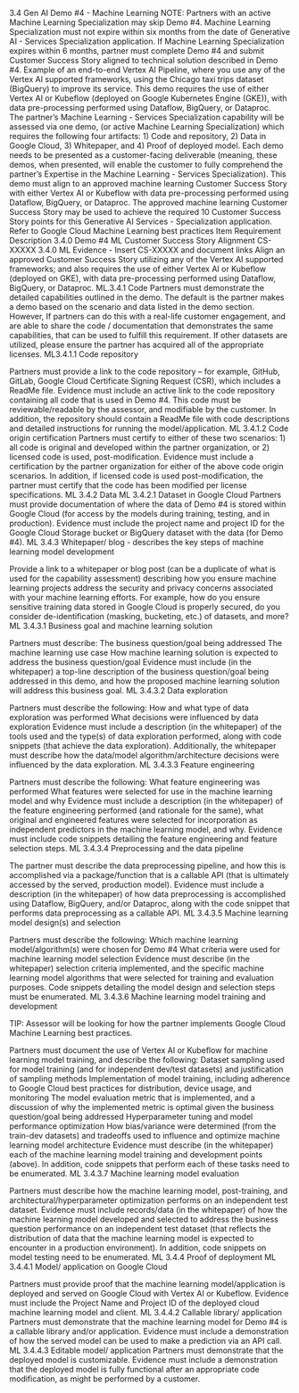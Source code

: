3.4 Gen AI Demo #4 - Machine Learning 
NOTE: Partners with an active Machine Learning Specialization may skip Demo #4. Machine Learning Specialization must not expire within six months from the date of Generative AI - Services Specialization application. If Machine Learning Specialization expires within 6 months, partner must complete Demo #4 and submit Customer Success Story aligned to technical solution described in Demo #4.
Example of an end-to-end Vertex AI Pipeline, where you use any of the Vertex AI supported frameworks,  using the Chicago taxi trips dataset (BigQuery) to improve its service. This demo requires the use of either Vertex AI or Kubeflow (deployed on Google Kubernetes Engine (GKE)), with data pre-processing performed using Dataflow, BigQuery, or Dataproc.  
The partner’s Machine Learning - Services Specialization capability will be assessed via one demo, (or active Machine Learning Specialization) which requires the following four artifacts: 1) Code and repository, 2) Data in Google Cloud, 3) Whitepaper, and 4) Proof of deployed model. 
Each demo needs to be presented as a customer-facing deliverable (meaning, these demos, when presented, will enable the customer to fully comprehend the partner’s Expertise in the Machine Learning - Services Specialization). 
This demo must align to an approved machine learning Customer Success Story with either Vertex AI or Kubeflow with data pre-processing performed using Dataflow, BigQuery, or Dataproc. The approved machine learning Customer Success Story may be used to achieve the required 10 Customer Success Story points for this Generative AI Services - Specialization application. Refer to Google Cloud Machine Learning best practices
Item
Requirement
Description
3.4.0 Demo #4
ML Customer Success Story Alignment CS-XXXXX
3.4.0 ML Evidence  - Insert CS-XXXXX and document links 
Align an approved Customer Success Story utilizing any of the Vertex AI supported frameworks; and also requires the use of either Vertex AI or Kubeflow (deployed on GKE), with data pre-processing performed using Dataflow, BigQuery, or Dataproc.
ML.3.4.1 Code
Partners must demonstrate the detailed capabilities outlined in the demo. The default is the partner makes a demo based on the scenario and data listed in the demo section. However, If partners can do this with a real-life customer engagement, and are able to share the code / documentation that demonstrates the same capabilities, that can be used to fulfill this requirement. If other datasets are utilized, please ensure the partner has acquired all of the appropriate licenses.
ML3.4.1.1 Code repository


Partners must provide a link to the code repository – for example, GitHub, GitLab, Google Cloud Certificate Signing Request (CSR), which includes a ReadMe file.
Evidence must include an active link to the code repository containing all code that is used in Demo #4. This code must be reviewable/readable by the assessor, and modifiable by the customer. In addition, the repository should contain a ReadMe file with code descriptions and detailed instructions for running the model/application.
ML 3.4.1.2 Code origin certification
Partners must certify to either of these two scenarios: 1) all code is original and developed within the partner organization, or 2) licensed code is used, post-modification.
Evidence must include a certification by the partner organization for either of the above code origin scenarios. In addition, if licensed code is used post-modification, the partner must certify that the code has been modified per license specifications.
ML 3.4.2 Data
ML 3.4.2.1 Dataset in Google Cloud
Partners must provide documentation of where the data of Demo #4 is stored within Google Cloud (for access by the models during training, testing, and in production).
Evidence must include the project name and project ID for the Google Cloud Storage bucket or BigQuery dataset with the data (for Demo #4).
ML 3.4.3 Whitepaper/ blog - describes the key steps of machine learning model development

Provide a link to a whitepaper or blog post (can be a duplicate of what is used for the capability assessment) describing how you ensure machine learning  projects address the security and privacy concerns associated with your machine learning efforts. For example, how do you ensure sensitive training data stored in Google Cloud is properly secured, do you consider de-identification (masking, bucketing, etc.) of datasets, and more?
ML 3.4.3.1 Business goal and machine learning solution


Partners must describe:
The business question/goal being addressed
The machine learning use case
How machine learning solution is expected to address the business question/goal
Evidence must include (in the whitepaper) a top-line description of the business question/goal being addressed in this demo, and how the proposed machine learning solution will address this business goal.
ML 3.4.3.2 Data exploration 


Partners must describe the following:
How and what type of data exploration was performed
What decisions were influenced by data exploration
Evidence must include a description (in the whitepaper) of the tools used and the type(s) of data exploration performed, along with code snippets (that achieve the data exploration). Additionally, the whitepaper must describe how the data/model algorithm/architecture decisions were influenced by the data exploration.
ML 3.4.3.3 Feature engineering


Partners must describe the following:
What feature engineering was performed
What features were selected for use in the machine learning model and why
Evidence must include a description (in the whitepaper) of the feature engineering performed (and rationale for the same), what original and engineered features were selected for incorporation as independent predictors in the machine learning model, and why. Evidence must include code snippets detailing the feature engineering and feature selection steps.
ML 3.4.3.4 Preprocessing and the data pipeline


The partner must describe the data preprocessing pipeline, and how this is accomplished via a package/function that is a callable API (that is ultimately accessed by the served, production model).
Evidence must include a description (in the whitepaper) of how data preprocessing is accomplished using Dataflow, BigQuery, and/or Dataproc, along with the code snippet that performs data preprocessing as a callable API.
ML 3.4.3.5 Machine learning model design(s) and selection


Partners must describe the following:
Which machine learning model/algorithm(s) were chosen for Demo #4
What criteria were used for machine learning model selection
Evidence must describe (in the whitepaper) selection criteria implemented, and the specific machine learning model algorithms that were selected for training and evaluation purposes. Code snippets detailing the model design and selection steps must be enumerated.
ML 3.4.3.6 Machine learning model training and development

TIP: Assessor will be looking for how the partner implements Google Cloud Machine Learning best practices.


Partners must document the use of Vertex AI or Kubeflow for machine learning model training, and describe the following:
Dataset sampling used for model training (and for independent dev/test datasets) and justification of sampling methods
Implementation of model training, including adherence to Google Cloud best practices for distribution, device usage, and monitoring
The model evaluation metric that is implemented, and a discussion of why the implemented metric is optimal given the business question/goal being addressed
Hyperparameter tuning and model performance optimization
How bias/variance were determined (from the train-dev datasets) and tradeoffs used to influence and optimize machine learning model architecture
Evidence must describe (in the whitepaper) each of the machine learning model training and development points (above). In addition, code snippets that perform each of these tasks need to be enumerated.
ML 3.4.3.7 Machine learning model evaluation


Partners must describe how the machine learning model, post-training, and architectural/hyperparameter optimization performs on an independent test dataset.
Evidence must include records/data (in the whitepaper) of how the machine learning model developed and selected to address the business question performance on an independent test dataset (that reflects the distribution of data that the machine learning model is expected to encounter in a production environment). In addition, code snippets on model testing need to be enumerated.
ML 3.4.4 Proof of deployment
ML 3.4.4.1 Model/ application on Google Cloud


Partners must provide proof that the machine learning model/application is deployed and served on Google Cloud with Vertex AI or Kubeflow.
Evidence must include the Project Name and Project ID of the deployed cloud machine learning model and client.
ML 3.4.4.2 Callable library/ application
Partners must demonstrate that the machine learning model for Demo #4 is a callable library and/or application.
Evidence must include a demonstration of how the served model can be used to make a prediction via an API call.
ML 3.4.4.3 Editable model/ application
Partners must demonstrate that the deployed model is customizable.
Evidence must include a demonstration that the deployed model is fully functional after an appropriate code modification, as might be performed by a customer.  

